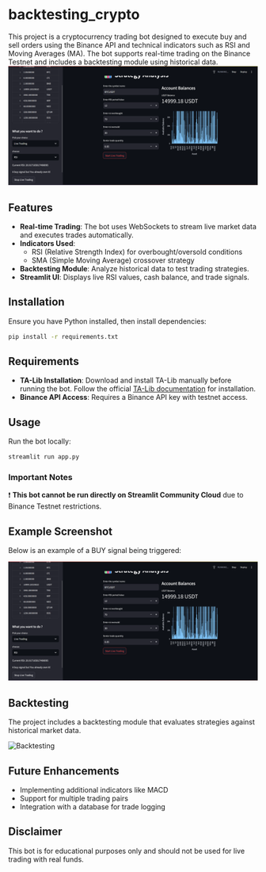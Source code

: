 # backtesting_crypto


This project is a cryptocurrency trading bot designed to execute buy and sell orders using the Binance API and technical indicators such as RSI and Moving Averages (MA). The bot supports real-time trading on the Binance Testnet and includes a backtesting module using historical data.
![Front page](images/buy_signal.png)


## Features
- **Real-time Trading**: The bot uses WebSockets to stream live market data and executes trades automatically.
- **Indicators Used**:
  - RSI (Relative Strength Index) for overbought/oversold conditions
  - SMA (Simple Moving Average) crossover strategy
- **Backtesting Module**: Analyze historical data to test trading strategies.
- **Streamlit UI**: Displays live RSI values, cash balance, and trade signals.

## Installation
Ensure you have Python installed, then install dependencies:
```bash
pip install -r requirements.txt
```

## Requirements
- **TA-Lib Installation**: Download and install TA-Lib manually before running the bot. Follow the official [TA-Lib documentation](https://mrjbq7.github.io/ta-lib/) for installation.
- **Binance API Access**: Requires a Binance API key with testnet access.

## Usage
Run the bot locally:
```bash
streamlit run app.py
```

### Important Notes
❗ **This bot cannot be run directly on Streamlit Community Cloud** due to Binance Testnet restrictions.

## Example Screenshot
Below is an example of a BUY signal being triggered:

![Buy Signal](images/buy_signal.png)

## Backtesting
The project includes a backtesting module that evaluates strategies against historical market data.

![Backtesting](images/backtesting.png)

## Future Enhancements
- Implementing additional indicators like MACD
- Support for multiple trading pairs
- Integration with a database for trade logging

## Disclaimer
This bot is for educational purposes only and should not be used for live trading with real funds.

